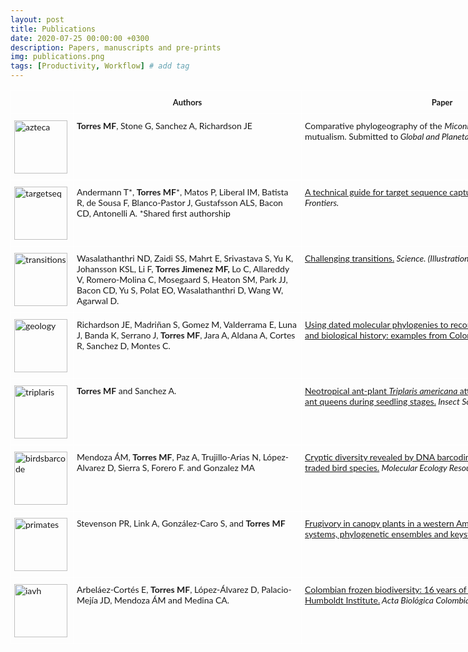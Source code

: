 ```yaml
---
layout: post
title: Publications
date: 2020-07-25 00:00:00 +0300
description: Papers, manuscripts and pre-prints
img: publications.png
tags: [Productivity, Workflow] # add tag
---
```


<style type="text/css">
.tg  {border-collapse:collapse;border-spacing:0;}
.tg td{border-color:#ffffff;border-style:solid;border-width:1px;font-family:'Lato', sans-serif;font-size:14px;
  overflow:hidden;padding:10px 5px;word-break:normal;}
.tg th{border-color:#ffffff;border-style:solid;border-width:1px;font-family:'Lato', sans-serif;font-size:13px;
  font-weight:normal;overflow:hidden;padding:10px 5px;word-break:normal;}
.tg .tg-jytt{border-color:#ffffff;font-family:'Lato', sans-serif !important;;text-align:center;vertical-align:top}
.tg .tg-q2ov{border-color:#ffffff;font-family:'Lato', sans-serif !important;;text-align:left;vertical-align:top}
</style>
<table class="tg" style="undefined;table-layout: fixed; width: 917px">
<colgroup>
<col style="width: 100px">
<col style="width: 365px">
<col style="width: 450px">
</colgroup>
<thead>
  <tr>
    <th class="tg-q2ov"></th>
    <th class="tg-jytt"><span style="font-weight:bold">Authors</span></th>
    <th class="tg-jytt"><span style="font-weight:bold">Paper</span></th>
  </tr>
</thead>
<tbody>
  <tr>
    <td class="tg-q2ov"><img src="{{site.baseurl}}/assets/img/azteca.png" alt="azteca" width="85" height="85"></td>
    <td class="tg-q2ov"><span style="font-weight:bold">Torres MF</span>, Stone G, Sanchez A, Richardson JE</td>
    <td class="tg-q2ov">Comparative phylogeography of the <span style="font-style:italic">Miconia tococa</span>-<span style="font-style:italic">Azteca</span> plant-ant mutualism. Submitted to<span style="font-style:italic"> Global and Planetary Change.</span></td>
  </tr>
  <tr>
    <td class="tg-q2ov"><img src="{{site.baseurl}}/assets/img/targetseq.png" alt="targetseq" width="85" height="85"></td>
    <td class="tg-q2ov">Andermann T*, <span style="font-weight:bold">Torres MF</span>*, Matos P, Liberal IM, Batista R, de Sousa F, Blanco-Pastor J, Gustafsson ALS, Bacon CD, Antonelli A. *Shared first authorship</td>
    <td class="tg-q2ov"><a href="https://doi.org/10.3389/fgene.2019.01407" target="_blank" rel="noopener noreferrer">A technical guide for target sequence capture in ecology and evolution</a>. <span style="font-style:italic">Frontiers.</span></td>
  </tr>
  <tr>
    <td class="tg-q2ov"><img src="{{site.baseurl}}/assets/img/transitions.png" alt="transitions" width="85" height="85"></td>
    <td class="tg-q2ov">Wasalathanthri ND, Zaidi SS, Mahrt E, Srivastava S, Yu K, Johansson KSL, Li F, <span style="font-weight:bold">Torres Jimenez MF, </span>Lo C, Allareddy V, Romero-Molina C, Mosegaard S, Heaton SM, Park JJ, Bacon CD, Yu S, Polat EO, Wasalathanthri D, Wang W, Agarwal D.</td>
    <td class="tg-q2ov"><a href="https://science.sciencemag.org/content/363/6422/24" target="_blank" rel="noopener noreferrer">Challenging transitions.</a><span style="font-style:italic"> Science. (Illustration: Robert Neubecker)</span></td>
  </tr>
  <tr>
    <td class="tg-q2ov"><img src="{{site.baseurl}}/assets/img/geology.png" alt="geology" width="85" height="85"></td>
    <td class="tg-q2ov">Richardson JE, Madriñan S, Gomez M, Valderrama E, Luna J, Banda K, Serrano J, <span style="font-weight:bold">Torres MF</span>, Jara A, Aldana A, Cortes R, Sanchez D, Montes C.</td>
    <td class="tg-q2ov"><a href="https://doi.org/10.1002/gj.3133" target="_blank" rel="noopener noreferrer">Using dated molecular phylogenies to reconstruct geological, climatic and biological history: examples from Colombia.</a><span style="font-style:italic">Geological Journal.</span></td>
  </tr>
  <tr>
    <td class="tg-q2ov"><img src="{{site.baseurl}}/assets/img/triplarispseudo.png" alt="triplaris" width="85" height="85"></td>
    <td class="tg-q2ov"><span style="font-weight:bold">Torres MF</span> and Sanchez A.</td>
    <td class="tg-q2ov"><a href="https://doi.org/10.1007/s00040-017-0542-2" target="_blank" rel="noopener noreferrer">Neotropical ant-plant <span style="font-style:italic">Triplaris americana </span>attracts <span style="font-style:italic">Pseudomyrmex mordax </span>ant queens during seedling stages.</a><span style="font-style:italic"> Insect Sociaux.</span></td>
  </tr>
  <tr>
    <td class="tg-q2ov"><img src="{{site.baseurl}}/assets/img/birdsbarcodes.png" alt="birdsbarcode" width="85" height="85"></td>
    <td class="tg-q2ov">Mendoza ÁM, <span style="font-weight:bold">Torres MF</span>, Paz A, Trujillo-Arias N, López-Alvarez D, Sierra S, Forero F. and Gonzalez MA</td>
    <td class="tg-q2ov"><a href="https://doi.org/10.1111/1755-0998.12515" target="_blank" rel="noopener noreferrer">Cryptic diversity revealed by DNA barcoding in Colombian illegally traded bird species.</a><span style="font-style:italic"> Molecular Ecology Resources.</span></td>
  </tr>
  <tr>
    <td class="tg-q2ov"><img src="{{site.baseurl}}/assets/img/primates.png" alt="primates" width="85" height="85"></td>
    <td class="tg-q2ov">Stevenson PR, Link A, González-Caro S, and <span style="font-weight:bold">Torres MF</span></td>
    <td class="tg-q2ov"><a href="https://doi.org/10.1371/journal.pone.0140751" target="_blank" rel="noopener noreferrer">Frugivory in canopy plants in a western Amazonian forest: dispersal systems, phylogenetic ensembles and keystone plants.</a><span style="font-style:italic"> PloS one</span></td>
  </tr>
  <tr>
    <td class="tg-q2ov"><img src="{{site.baseurl}}/assets/img/iavh.png" alt="iavh" width="85" height="85"></td>
    <td class="tg-q2ov">Arbeláez-Cortés E, <span style="font-weight:bold">Torres MF</span>, López-Álvarez D, Palacio-Mejía JD, Mendoza ÁM and Medina CA.</td>
    <td class="tg-q2ov"><a href="http://dx.doi.org/10.15446/abc.v20n2.47102" target="_blank" rel="noopener noreferrer">Colombian frozen biodiversity: 16 years of the tissue collection of the Humboldt Institute.</a><span style="font-style:italic"> Acta Biológica Colombiana.</span></td>
  </tr>
</tbody>
</table>
